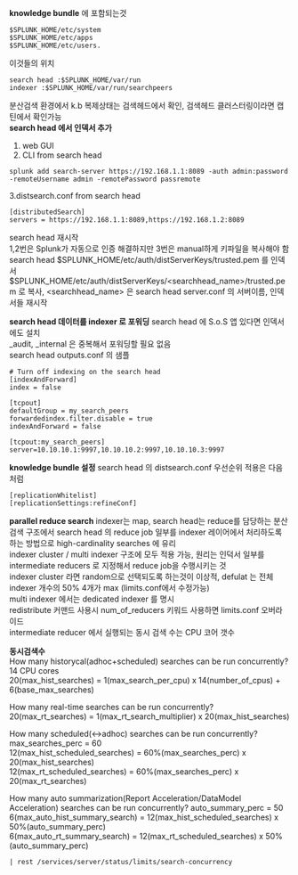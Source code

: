 **knowledge bundle** 에 포함되는것
```
$SPLUNK_HOME/etc/system
$SPLUNK_HOME/etc/apps
$SPLUNK_HOME/etc/users.
```
이것들의 위치
```
search head :$SPLUNK_HOME/var/run
indexer :$SPLUNK_HOME/var/run/searchpeers
```
분산검색 환경에서 k.b 복제상태는 검색헤드에서 확인, 검색헤드 클러스터링이라면 캡틴에서 확인가능<br>
**search head 에서 인덱서 추가**
1. web GUI<br>
2. CLI from search head
```
splunk add search-server https://192.168.1.1:8089 -auth admin:password -remoteUsername admin -remotePassword passremote
```
3.distsearch.conf from search head
```
[distributedSearch]
servers = https://192.168.1.1:8089,https://192.168.1.2:8089
```
search head 재시작<br>
1,2번은 Splunk가 자동으로 인증 해결하지만 3번은 manual하게 키파일을 복사해야 함<br>
search head $SPLUNK_HOME/etc/auth/distServerKeys/trusted.pem 를 인덱서 $SPLUNK_HOME/etc/auth/distServerKeys/<searchhead_name>/trusted.pem 로 복사, <searchhead_name> 은 search head server.conf 의 서버이름, 인덱서들 재시작

**search head 데이터를 indexer 로 포워딩**
search head 에 S.o.S 앱 있다면 인덱서에도 설치<br>
_audit, _internal 은 중복해서 포워딩할 필요 없음<br>
search head outputs.conf 의 샘플
```
# Turn off indexing on the search head
[indexAndForward]
index = false
 
[tcpout]
defaultGroup = my_search_peers 
forwardedindex.filter.disable = true  
indexAndForward = false 
 
[tcpout:my_search_peers]
server=10.10.10.1:9997,10.10.10.2:9997,10.10.10.3:9997
```
**knowledge bundle 설정**
search head 의 distsearch.conf 우선순위 적용은 다음처럼
```
[replicationWhitelist]
[replicationSettings:refineConf]
```
**parallel reduce search**
indexer는 map, search head는 reduce를 담당하는 분산 검색 구조에서 search head 의 reduce job 일부를 indexer 레이어에서 처리하도록 하는 방법으로 high-cardinality searches 에 유리<br>
indexer cluster / multi indexer 구조에 모두 적용 가능, 원리는 인덕서 일부를 intermediate reducers 로 지정해서 reduce job을 수행시키는 것<br>
indexer cluster 라면 random으로 선택되도록 하는것이 이상적, defulat 는 전체 indexer 개수의 50% 4개가 max (limits.conf에서 수정가능)<br>
multi indexer 에서는 dedicated indexer 를 명시<br>
redistribute 커맨드 사용시 num_of_reducers 키워드 사용하면 limits.conf 오버라이드<br>
intermediate reducer 에서 실행되는 동시 검색 수는 CPU 코어 갯수<br>


**동시검색수**
<br>
How many historycal(adhoc+scheduled) searches can be run concurrently?<br>
14 CPU cores<br>
20(max_hist_searches) = 1(max_search_per_cpu) x 14(number_of_cpus) + 6(base_max_searches)<br>

How many real-time searches can be run concurrently?<br>
20(max_rt_searches) = 1(max_rt_search_multiplier) x 20(max_hist_searches)<br>

How many scheduled(<->adhoc) searches can be run concurrently?<br>
max_searches_perc = 60<br>
12(max_hist_scheduled_searches) = 60%(max_searches_perc) x 20(max_hist_searches)<br>
12(max_rt_scheduled_searches) = 60%(max_searches_perc) x 20(max_rt_searches)<br>

How many auto summarization(Report Acceleration/DataModel Acceleration) searches can be run concurrently?
auto_summary_perc = 50<br>
6(max_auto_hist_summary_search) = 12(max_hist_scheduled_searches) x 50%(auto_summary_perc)<br>
6(max_auto_rt_summary_search) = 12(max_rt_scheduled_searches) x 50%(auto_summary_perc)<br>
```
| rest /services/server/status/limits/search-concurrency

```
